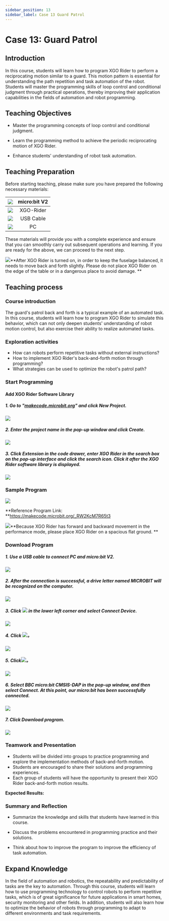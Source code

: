 ```yaml
---
sidebar_position: 13
sidebar_label: Case 13 Guard Patrol
---
```


# Case 13: Guard Patrol

## Introduction

In this course, students will learn how to program XGO Rider to perform a reciprocating motion similar to a guard. This motion pattern is essential for understanding the path repetition and task automation of the robot. Students will master the programming skills of loop control and conditional judgment through practical operations, thereby improving their application capabilities in the fields of automation and robot programming.



## Teaching Objectives

- Master the programming concepts of loop control and conditional judgment.

- Learn the programming method to achieve the periodic reciprocating motion of XGO Rider.
- Enhance students' understanding of robot task automation.

## Teaching Preparation

Before starting teaching, please make sure you have prepared the following necessary materials:

| ![](https://wiki-media-ef.oss-cn-hongkong.aliyuncs.com/docs/microbit/robot/xgo-rider-kit/images/microbit-xgo-rider-kit-case-01.png) | micro:bit  V2 |
| :----------------------------------------------------------: | :-----------: |
| ![](https://wiki-media-ef.oss-cn-hongkong.aliyuncs.com/docs/microbit/robot/xgo-rider-kit/images/microbit-xgo-rider-kit-case-19.png) |   XGO-Rider   |
| ![](https://wiki-media-ef.oss-cn-hongkong.aliyuncs.com/docs/microbit/robot/xgo-rider-kit/images/microbit-xgo-rider-kit-case-02.png) |   USB Cable   |
| ![](https://wiki-media-ef.oss-cn-hongkong.aliyuncs.com/docs/microbit/robot/xgo-rider-kit/images/microbit-xgo-rider-kit-case-03.png) |      PC       |

These materials will provide you with a complete experience and ensure that you can smoothly carry out subsequent operations and learning. If you are ready for the above, we can proceed to the next step.

![](https://wiki-media-ef.oss-cn-hongkong.aliyuncs.com/docs/microbit/robot/xgo-rider-kit/images/microbit-xgo-rider-kit-read-01.png)**After XGO Rider is turned on, in order to keep the fuselage balanced, it needs to move back and forth slightly. Please do not place XGO Rider on the edge of the table or in a dangerous place to avoid damage. **

## Teaching process

### Course introduction

The guard's patrol back and forth is a typical example of an automated task. In this course, students will learn how to program XGO Rider to simulate this behavior, which can not only deepen students' understanding of robot motion control, but also exercise their ability to realize automated tasks.

### Exploration activities

- How can robots perform repetitive tasks without external instructions?
- How to implement XGO Rider's back-and-forth motion through programming?
- What strategies can be used to optimize the robot's patrol path?

### Start Programming

#### Add XGO Rider Software Library

##### 1. Go to "[makecode.microbit.org](https://makecode.microbit.org)" and click **New Project**.



![](https://wiki-media-ef.oss-cn-hongkong.aliyuncs.com/docs/microbit/robot/xgo-rider-kit/images/microbit-xgo-rider-kit-case-04.png)



##### 2. Enter the project name in the pop-up window and click **Create**.



![](https://wiki-media-ef.oss-cn-hongkong.aliyuncs.com/docs/microbit/robot/xgo-rider-kit/images/microbit-xgo-rider-kit-case-05.png)

##### 3. Click **Extension** in the code drawer, enter **XGO Rider** in the search box on the pop-up interface and click the search icon. Click it after the **XGO Rider** software library is displayed.

![](https://wiki-media-ef.oss-cn-hongkong.aliyuncs.com/docs/microbit/robot/xgo-rider-kit/images/microbit-xgo-rider-kit-case-07.png)



### Sample Program



![](https://wiki-media-ef.oss-cn-hongkong.aliyuncs.com/docs/microbit/robot/xgo-rider-kit/images/microbit-xgo-rider-kit-case-115.png)



**Reference Program Link: **https://makecode.microbit.org/_RW2KcM7R65t3

![](https://wiki-media-ef.oss-cn-hongkong.aliyuncs.com/docs/microbit/building-blocks/microbit-space-science-kit/images/microbit-space-science-kit-read03.png)**Because XGO Rider has forward and backward movement in the performance mode, please place XGO Rider on a spacious flat ground. **

### Download Program

##### 1. Use a USB cable to connect PC and micro:bit V2.



![](https://wiki-media-ef.oss-cn-hongkong.aliyuncs.com/docs/microbit/robot/xgo-rider-kit/images/microbit-xgo-rider-kit-case-09.gif)



##### 2. After the connection is successful, a drive letter named MICROBIT will be recognized on the computer.



![](https://wiki-media-ef.oss-cn-hongkong.aliyuncs.com/docs/microbit/robot/xgo-rider-kit/images/microbit-xgo-rider-kit-case-10.png)



##### 3. Click ![](https://wiki-media-ef.oss-cn-hongkong.aliyuncs.com/docs/microbit/robot/xgo-rider-kit/images/microbit-xgo-rider-kit-case-11.png) in the lower left corner and select **Connect Device**.



![](https://wiki-media-ef.oss-cn-hongkong.aliyuncs.com/docs/microbit/robot/xgo-rider-kit/images/microbit-xgo-rider-kit-case-12.png)



##### 4. Click ![](https://wiki-media-ef.oss-cn-hongkong.aliyuncs.com/docs/microbit/robot/xgo-rider-kit/images/microbit-xgo-rider-kit-case-13.png)。



![](https://wiki-media-ef.oss-cn-hongkong.aliyuncs.com/docs/microbit/robot/xgo-rider-kit/images/microbit-xgo-rider-kit-case-14.png)



##### 5. Click![](https://wiki-media-ef.oss-cn-hongkong.aliyuncs.com/docs/microbit/robot/xgo-rider-kit/images/microbit-xgo-rider-kit-case-15.png)。



![](https://wiki-media-ef.oss-cn-hongkong.aliyuncs.com/docs/microbit/robot/xgo-rider-kit/images/microbit-xgo-rider-kit-case-16.png)



##### 6. Select **BBC micro:bit CMSIS-DAP** in the pop-up window, and then select **Connect**. At this point, our micro:bit has been successfully connected.

![](https://wiki-media-ef.oss-cn-hongkong.aliyuncs.com/docs/microbit/robot/xgo-rider-kit/images/microbit-xgo-rider-kit-case-17.png)

##### 7. Click **Download program**.

![](https://wiki-media-ef.oss-cn-hongkong.aliyuncs.com/docs/microbit/robot/xgo-rider-kit/images/microbit-xgo-rider-kit-case-18.png)

### Teamwork and Presentation

- Students will be divided into groups to practice programming and explore the implementation methods of back-and-forth motion.
- Students are encouraged to share their solutions and programming experiences.
- Each group of students will have the opportunity to present their XGO Rider back-and-forth motion results.

**Expected Results:**



### Summary and Reflection

- Summarize the knowledge and skills that students have learned in this course.

- Discuss the problems encountered in programming practice and their solutions.
- Think about how to improve the program to improve the efficiency of task automation.

## Expand Knowledge

In the field of automation and robotics, the repeatability and predictability of tasks are the key to automation. Through this course, students will learn how to use programming technology to control robots to perform repetitive tasks, which is of great significance for future applications in smart homes, security monitoring and other fields. In addition, students will also learn how to optimize the behavior of robots through programming to adapt to different environments and task requirements.
